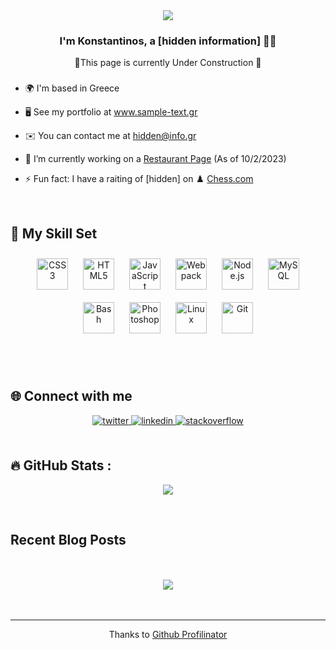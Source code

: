 <div align="center">
<img src="https://media2.giphy.com/media/Q9aBxHn9fTqKs/giphy.gif?cid=ecf05e47wi76lyflem9fnykg2u9e8l86197or1932hciitzs&rid=giphy.gif&ct=g">
<!-- <img src="https://rishavanand.github.io/static/images/greetings.gif" align="center" style="width: 100%" /> -->
</div>  
  

### <div align="center">I'm Konstantinos, a [hidden information] 👨‍💻 </div>  
  

<div align="center">🚧This page is currently Under Construction 🚧</div>  
  



### 
  
- 🌍  I'm based in Greece  
  

- 🖥️  See my portfolio at www.sample-text.gr  
  

- ✉️  You can contact me at hidden@info.gr  
  

- 🔭 I’m currently working on a [Restaurant Page](https://github.com/konstantinos-zavos/restaurant-page) (As of 10/2/2023)   
  

- ⚡ Fun fact: I have a raiting of [hidden] on  ♟️ [Chess.com](http://chess.com)  
  

<br/>  


## 🔧 My Skill Set  
<table>

<div align="center">  
<a href="https://www.w3schools.com/css/" target="_blank"><img style="margin: 10px" src="https://profilinator.rishav.dev/skills-assets/css3-original-wordmark.svg" alt="CSS3" height="50" /></a>  
<a href="https://en.wikipedia.org/wiki/HTML5" target="_blank"><img style="margin: 10px" src="https://profilinator.rishav.dev/skills-assets/html5-original-wordmark.svg" alt="HTML5" height="50" /></a>  
<a href="https://www.javascript.com/" target="_blank"><img style="margin: 10px" src="https://profilinator.rishav.dev/skills-assets/javascript-original.svg" alt="JavaScript" height="50" /></a>  
<a href="https://webpack.js.org/" target="_blank"><img style="margin: 10px" src="https://profilinator.rishav.dev/skills-assets/webpack-original.svg" alt="Webpack" height="50" /></a>  
<a href="https://nodejs.org/" target="_blank"><img style="margin: 10px" src="https://profilinator.rishav.dev/skills-assets/nodejs-original-wordmark.svg" alt="Node.js" height="50" /></a>  
<a href="https://www.mysql.com/" target="_blank"><img style="margin: 10px" src="https://profilinator.rishav.dev/skills-assets/mysql-original-wordmark.svg" alt="MySQL" height="50" /></a>  
<a href="https://www.gnu.org/software/bash/" target="_blank"><img style="margin: 10px" src="https://profilinator.rishav.dev/skills-assets/gnu_bash-icon.svg" alt="Bash" height="50" /></a>  
<a href="https://www.adobe.com/in/products/photoshop.html" target="_blank"><img style="margin: 10px" src="https://profilinator.rishav.dev/skills-assets/photoshop-plain.svg" alt="Photoshop" height="50" /></a>  
<!-- <a href="https://www.figma.com/" target="_blank"><img style="margin: 10px" src="https://profilinator.rishav.dev/skills-assets/figma-icon.svg" alt="Figma" height="50" /></a>   -->
<a href="https://www.linux.org/" target="_blank"><img style="margin: 10px" src="https://profilinator.rishav.dev/skills-assets/linux-original.svg" alt="Linux" height="50" /></a>  
<!-- <a href="https://www.mongodb.com/" target="_blank"><img style="margin: 10px" src="https://profilinator.rishav.dev/skills-assets/mongodb-original-wordmark.svg" alt="MongoDB" height="50" /></a>  
<a href="https://www.docker.com/" target="_blank"><img style="margin: 10px" src="https://profilinator.rishav.dev/skills-assets/docker-original-wordmark.svg" alt="Docker" height="50" /></a>   -->
<!-- <a href="https://reactjs.org/" target="_blank"><img style="margin: 10px" src="https://profilinator.rishav.dev/skills-assets/react-original-wordmark.svg" alt="React" height="50" /></a>  
<a href="https://www.postgresql.org/" target="_blank"><img style="margin: 10px" src="https://profilinator.rishav.dev/skills-assets/postgresql-original-wordmark.svg" alt="PostgreSQL" height="50" /></a>   -->
<a href="https://github.com/" target="_blank"><img style="margin: 10px" src="https://profilinator.rishav.dev/skills-assets/git-scm-icon.svg" alt="Git" height="50" /></a>  
<!-- <a href="https://expressjs.com/" target="_blank"><img style="margin: 10px" src="https://profilinator.rishav.dev/skills-assets/express-original-wordmark.svg" alt="Express.js" height="50" /></a>  
<a href="https://getbootstrap.com/docs/3.4/javascript/" target="_blank"><img style="margin: 10px" src="https://profilinator.rishav.dev/skills-assets/bootstrap-plain.svg" alt="Bootstrap" height="50" /></a>   -->
</div>



</table>  

<br/>  


## 🌐 Connect with me  
<div align="center">
<a href="https://twitter.com/hidden-url" target="_blank">
<img src=https://img.shields.io/badge/twitter-%2300acee.svg?&style=for-the-badge&logo=twitter&logoColor=white alt=twitter style="margin-bottom: 5px;" />
</a>
<a href="https://linkedin.com/in/konstantinos-zavos" target="_blank">
<img src=https://img.shields.io/badge/linkedin-%231E77B5.svg?&style=for-the-badge&logo=linkedin&logoColor=white alt=linkedin style="margin-bottom: 5px;" />
</a>
<a href="https://stackoverflow.com/users/konstantinos-zavos" target="_blank">
<img src=https://img.shields.io/badge/stackoverflow-%23F28032.svg?&style=for-the-badge&logo=stackoverflow&logoColor=white alt=stackoverflow style="margin-bottom: 5px;" />
</a>  
</div>  
  

<br/>  


<!-- ## Github Stats  
<div align="center"><img src="https://github-readme-stats.vercel.app/api?username=konstantinos-zavos&show_icons=true&count_private=true&hide_border=true" align="center" /></div>   -->

## :fire: GitHub Stats :
<p align="center">
    <a href="https://git.io/streak-stats"><img src="http://github-readme-streak-stats.herokuapp.com?user=konstantinos-zavos&theme=dark"/></a>
</p>
<!-- [![GitHub Streak](http://github-readme-streak-stats.herokuapp.com?user=konstantinos-zavos&theme=dark)](https://git.io/streak-stats) -->

<br/>  


## Recent Blog Posts  
<!-- BLOG-POST-LIST:START -->  
<!-- If things goes well, this section should automatically be replaced by a list of your blog posts after you commit your readme file.  -->
<!-- BLOG-POST-LIST:END -->  

<br/>  

  

<br/>  

<div align="center">
<img src="https://komarev.com/ghpvc/?username=konstantinos-zavos&&style=flat-square" align="center" />
</div>  
  

<br/>  


<br />

----
<div align="center">Thanks to <a href="https://profilinator.rishav.dev/" target="_blank">Github Profilinator</a></div>

<!--
old  

<div id="header" align="center">
  <img src="https://media2.giphy.com/media/Q9aBxHn9fTqKs/giphy.gif?cid=ecf05e47wi76lyflem9fnykg2u9e8l86197or1932hciitzs&rid=giphy.gif&ct=g">
  
  ![visitors](https://visitor-badge.glitch.me/badge?page_id=115787279&left_color=black&right_color=grey)


### :fire: GitHub Stats :

[![GitHub Streak](http://github-readme-streak-stats.herokuapp.com?user=konstantinos-zavos&theme=dark)](https://git.io/streak-stats)
</div>

 -->
<!---
koszav/koszav is a ✨ special ✨ repository because its `README.md` (this file) appears on your GitHub profile.
You can click the Preview link to take a look at your changes.
--->

